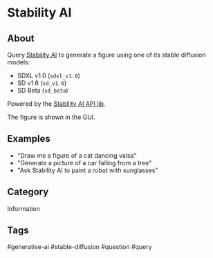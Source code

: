 # Stability AI

## About

Query [Stability AI](https://stability.ai) to generate a figure using one of its stable diffusion models:

* SDXL v1.0 (`sdxl_v1.0`)
* SD v1.6 (`sd_v1.6`)
* SD Beta (`sd_beta`)

Powered by the [Stability AI API lib](https://github.com/femelo/stability-ai-api).

The figure is shown in the GUI.

## Examples

* "Draw me a figure of a cat dancing valsa"
* "Generate a picture of a car falling from a tree"
* "Ask Stability AI to paint a robot with sunglasses"

## Category

Information

## Tags

\#generative-ai
\#stable-diffusion
\#question
\#query
